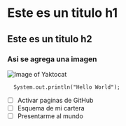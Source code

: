 # Este es un titulo h1
## Este es un titulo h2
### Asi se agrega una imagen
![Image of Yaktocat](https://octodex.github.com/images/yaktocat.png)

```
  System.out.println("Hello World");
```

- [ ] Activar paginas de GitHub
- [ ] Esquema de mi cartera
- [ ] Presentarme al mundo
